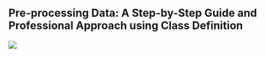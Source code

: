 ## Pre-processing Data: A Step-by-Step Guide and Professional Approach using Class Definition
![](https://www.analytixlabs.co.in/blog/wp-content/uploads/2021/11/Blog-2-Title-Banner-1024x576.jpg)



